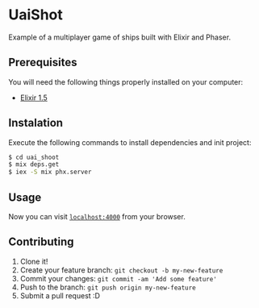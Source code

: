 # UaiShot

Example of a multiplayer game of ships built with Elixir and Phaser.

## Prerequisites

You will need the following things properly installed on your computer:

* [Elixir 1.5](https://github.com/elixir-lang/elixir)

## Instalation

Execute the following commands to install dependencies and init project:

```bash
$ cd uai_shoot
$ mix deps.get
$ iex -S mix phx.server
```

## Usage

Now you can visit [`localhost:4000`](http://localhost:4000) from your browser.

## Contributing

1. Clone it!
2. Create your feature branch: `git checkout -b my-new-feature`
3. Commit your changes: `git commit -am 'Add some feature'`
4. Push to the branch: `git push origin my-new-feature`
5. Submit a pull request :D
